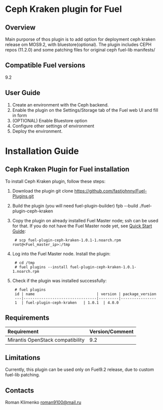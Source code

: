 Ceph Kraken plugin for Fuel
=================================

Overview
--------

Main purporse of thos plugin is to add option
for deployment ceph kraken release om MOS9.2, with bluestore(optional).
The plugin includes CEPH repos (11.2.0) and some patching files for 
original ceph fuel-lib manifests/

Compatible Fuel versions
------------------------

9.2


User Guide
----------

1. Create an environment with the Ceph backend.
2. Enable the plugin on the Settings/Storage tab of the Fuel web UI and fill in form
3. (OPTIONAL) Enable Bluestore option
4. Configure other settings of environment
5. Deploy the environment.


Installation Guide
==================

Ceph Kraken Plugin for Fuel installation
----------------------------------------------

To install Ceph Kraken plugin, follow these steps:

1. Download the plugin
    git clone https://github.com/fastjohnny/Fuel-Plugins.git

2. Build the plugin (you will need fuel-plugin-builder)
   fpb --build ./fuel-plugin-ceph-kraken

2. Copy the plugin on already installed Fuel Master node; ssh can be used for
    that. If you do not have the Fuel Master node yet, see
    [Quick Start Guide](https://software.mirantis.com/quick-start/):

        # scp fuel-plugin-ceph-kraken-1.0.1-1.noarch.rpm root@<Fuel_master_ip>:/tmp

3. Log into the Fuel Master node. Install the plugin:

        # cd /tmp
        # fuel plugins --install fuel-plugin-ceph-kraken-1.0.1-1.noarch.rpm

4. Check if the plugin was installed successfully:

        # fuel plugins
        id | name                            | version | package_version
        ---|---------------------------------|---------|----------------
        1  | fuel-plugin-ceph-kraken   | 1.0.1  | 4.0.0


Requirements
------------

| Requirement                      | Version/Comment |
|:---------------------------------|:----------------|
| Mirantis OpenStack compatibility | 9.2             |


Limitations
-----------

Currently, this plugin can be used only on Fuel9.2 release, due to custom fuel-lib patching.


Contacts
--------

Roman Klimenko roman9100@mail.ru
